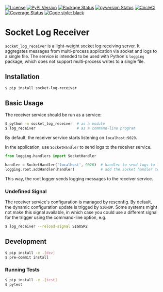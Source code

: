 [![License](https://img.shields.io/pypi/l/socket-log-receiver.svg)](https://pypi.org/project/socket-log-receiver/)
[![PyPI Version](https://badge.fury.io/py/socket-log-receiver.svg)](https://pypi.org/project/socket-log-receiver/)
[![Package Status](https://img.shields.io/pypi/status/socket-log-receiver.svg)](https://pypi.org/project/resconfig/)
[![pyversion Status](https://img.shields.io/pypi/pyversions/socket-log-receiver.svg)](https://img.shields.io/pypi/pyversions/socket-log-receiver.svg)
[![CircleCI](https://circleci.com/gh/okomestudio/socket-log-receiver.svg?style=shield)](https://circleci.com/gh/okomestudio/socket-log-receiver)
[![Coverage Status](https://coveralls.io/repos/github/okomestudio/socket-log-receiver/badge.svg?branch=development)](https://coveralls.io/github/okomestudio/socket-log-receiver?branch=development&kill_cache=1)
[![Code style: black](https://img.shields.io/badge/code%20style-black-000000.svg)](https://github.com/psf/black)


# Socket Log Receiver

`socket_log_receiver` is a light-weight socket log receiving server.
It aggregates messages from multi-process application via socket and
logs to a single file. The service is intended to be used with
Python's `logging` package, which does not support multi-process
writes to a single file.


## Installation

``` bash
$ pip install socket-log-receiver
```


## Basic Usage

The receiver service should be run as a service:

``` bash
$ python -m socket_log_receiver  # as a module
$ log_receiver                   # as a command-line program
```

By default, the receiver service starts listening on `localhost:9020`.

In the application, use `SocketHandler` to send logs to the receiver
service.

``` python
from logging.handlers import SocketHandler

handler = SocketHandler('localhost', 9020)  # handler to send logs to localhost:9020
logging.root.addHandler(handler)            # add the socket handler to the root logger
```

This way, the root logger sends logging messages to the receiver service.


### Undefined Signal

The receiver service's configuration is managed by
[resconfig](https://github.com/okomestudio/resconfig). By default, the
dynamic configuration update is trigged by `SIGHUP`. Some systems
might not make this signal available, in which case you could use a
different signal for the trigger using the command-line option, e.g.

``` bash
$ log_receiver --reload-signal SIGUSR2
```


## Development

```bash
$ pip install -e .[dev]
$ pre-commit install
```


### Running Tests

``` bash
$ pip install -e .[test]
$ pytest
```
